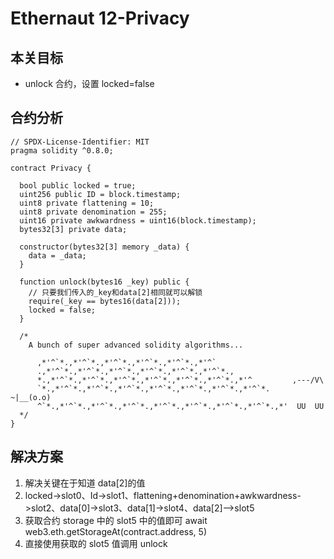 # Ethernaut 12-Privacy

## 本关目标

- unlock 合约，设置 locked=false

## 合约分析

```solidity
// SPDX-License-Identifier: MIT
pragma solidity ^0.8.0;

contract Privacy {

  bool public locked = true;
  uint256 public ID = block.timestamp;
  uint8 private flattening = 10;
  uint8 private denomination = 255;
  uint16 private awkwardness = uint16(block.timestamp);
  bytes32[3] private data;

  constructor(bytes32[3] memory _data) {
    data = _data;
  }

  function unlock(bytes16 _key) public {
    // 只要我们传入的_key和data[2]相同就可以解锁
    require(_key == bytes16(data[2]));
    locked = false;
  }

  /*
    A bunch of super advanced solidity algorithms...

      ,*'^`*.,*'^`*.,*'^`*.,*'^`*.,*'^`*.,*'^`
      .,*'^`*.,*'^`*.,*'^`*.,*'^`*.,*'^`*.,*'^`*.,
      *.,*'^`*.,*'^`*.,*'^`*.,*'^`*.,*'^`*.,*'^`*.,*'^         ,---/V\
      `*.,*'^`*.,*'^`*.,*'^`*.,*'^`*.,*'^`*.,*'^`*.,*'^`*.    ~|__(o.o)
      ^`*.,*'^`*.,*'^`*.,*'^`*.,*'^`*.,*'^`*.,*'^`*.,*'^`*.,*'  UU  UU
  */
}
```

## 解决方案

1. 解决关键在于知道 data[2]的值
2. locked->slot0、Id->slot1、flattening+denomination+awkwardness->slot2、data[0]->slot3、data[1]->slot4、data[2]-->slot5
3. 获取合约 storage 中的 slot5 中的值即可 await web3.eth.getStorageAt(contract.address, 5)
4. 直接使用获取的 slot5 值调用 unlock

